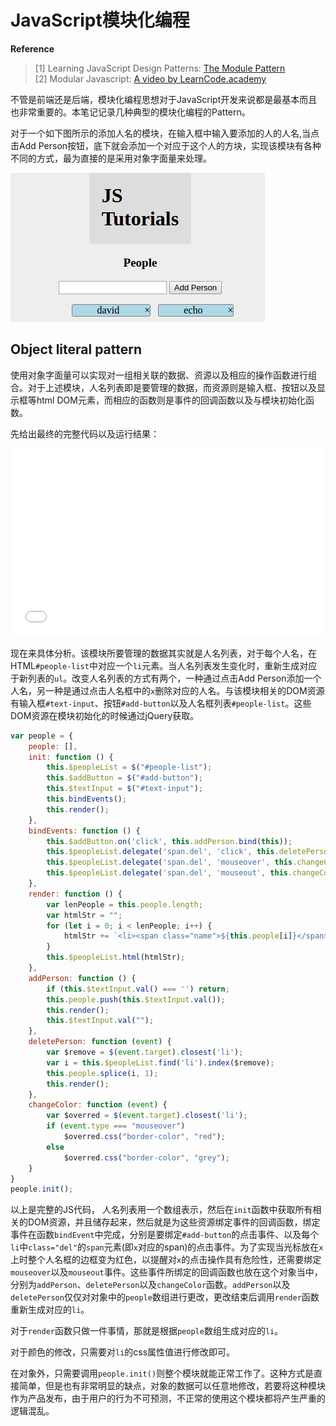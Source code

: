 # JavaScript模块化编程

**Reference**
> [1] Learning JavaScript Design Patterns: [The Module Pattern](https://addyosmani.com/resources/essentialjsdesignpatterns/book/#modulepatternjavascript)  
> [2] Modular Javascript: [A video by LearnCode.academy](https://www.youtube.com/watch?v=m-NYyst_tiY&index=2&list=PLoYCgNOIyGABs-wDaaxChu82q_xQgUb4f)


不管是前端还是后端，模块化编程思想对于JavaScript开发来说都是最基本而且也非常重要的。本笔记记录几种典型的模块化编程的Pattern。

对于一个如下图所示的添加人名的模块，在输入框中输入要添加的人的人名,当点击Add Person按钮，底下就会添加一个对应于这个人的方块，实现该模块有各种不同的方式，最为直接的是采用对象字面量来处理。

![Add Person Module](https://github.com/daveying/modular-js/blob/master/pic/add-person-module.png?raw=true)


## Object literal pattern

使用对象字面量可以实现对一组相关联的数据、资源以及相应的操作函数进行组合。对于上述模块，人名列表即是要管理的数据，而资源则是输入框、按钮以及显示框等html DOM元素，而相应的函数则是事件的回调函数以及与模块初始化函数。

先给出最终的完整代码以及运行结果：

<iframe width="100%" height="300" src="//jsfiddle.net/david_da/1a7j0oug/5/embedded/" allowfullscreen="allowfullscreen" frameborder="0"></iframe>

现在来具体分析。该模块所要管理的数据其实就是人名列表，对于每个人名，在HTML`#people-list`中对应一个`li`元素。当人名列表发生变化时，重新生成对应于新列表的`ul`。改变人名列表的方式有两个，一种通过点击Add Person添加一个人名，另一种是通过点击人名框中的`x`删除对应的人名。与该模块相关的DOM资源有输入框`#text-input`、按钮`#add-button`以及人名框列表`#people-list`。这些DOM资源在模块初始化的时候通过jQuery获取。


```js
var people = {
    people: [],
    init: function () {
        this.$peopleList = $("#people-list");
        this.$addButton = $("#add-button");
        this.$textInput = $("#text-input");
        this.bindEvents();
        this.render();
    },
    bindEvents: function () {
        this.$addButton.on('click', this.addPerson.bind(this));
        this.$peopleList.delegate('span.del', 'click', this.deletePerson.bind(this));
        this.$peopleList.delegate('span.del', 'mouseover', this.changeColor.bind(this));
        this.$peopleList.delegate('span.del', 'mouseout', this.changeColor.bind(this));
    },
    render: function () {
        var lenPeople = this.people.length;
        var htmlStr = "";
        for (let i = 0; i < lenPeople; i++) {
            htmlStr += `<li><span class="name">${this.people[i]}</span><span class="del">&times;</span></li>`
        }
        this.$peopleList.html(htmlStr);
    },
    addPerson: function () {
        if (this.$textInput.val() === '') return;
        this.people.push(this.$textInput.val());
        this.render();
        this.$textInput.val("");
    },
    deletePerson: function (event) {
        var $remove = $(event.target).closest('li');
        var i = this.$peopleList.find('li').index($remove);
        this.people.splice(i, 1);
        this.render();
    },
    changeColor: function (event) {
        var $overred = $(event.target).closest('li');
        if (event.type === "mouseover")
            $overred.css("border-color", "red");
        else
            $overred.css("border-color", "grey");
    }
}
people.init();
```

以上是完整的JS代码， 人名列表用一个数组表示，然后在`init`函数中获取所有相关的DOM资源，并且储存起来，然后就是为这些资源绑定事件的回调函数，绑定事件在函数`bindEvent`中完成，分别是要绑定`#add-button`的点击事件、以及每个`li`中`class="del"`的`span`元素(即`x`对应的span)的点击事件。为了实现当光标放在`x`上时整个人名框的边框变为红色，以提醒对`x`的点击操作具有危险性，还需要绑定`mouseover`以及`mouseout`事件。这些事件所绑定的回调函数也放在这个对象当中，分别为`addPerson`、`deletePerson`以及`changeColor`函数。`addPerson`以及`deletePerson`仅仅对对象中的`people`数组进行更改，更改结束后调用`render`函数重新生成对应的`li`。

对于`render`函数只做一件事情，那就是根据`people`数组生成对应的`li`。

对于颜色的修改，只需要对`li`的css属性值进行修改即可。

在对象外，只需要调用`people.init()`则整个模块就能正常工作了。这种方式是直接简单，但是也有非常明显的缺点，对象的数据可以任意地修改，若要将这种模块作为产品发布，由于用户的行为不可预测，不正常的使用这个模块都将产生严重的逻辑混乱。
